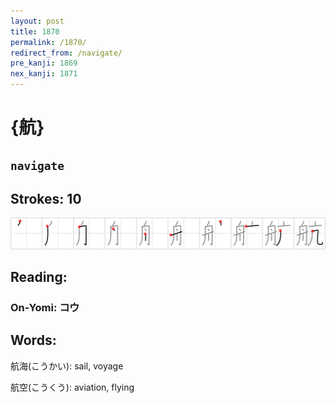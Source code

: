 ```yaml
---
layout: post
title: 1870
permalink: /1870/
redirect_from: /navigate/
pre_kanji: 1869
nex_kanji: 1871
---
```


# {航}

## `navigate`

## Strokes: 10

<div class="stroke"><img src="../images/E888AA.png" /></div>

## Reading:

### On-Yomi: コウ

## Words:

航海(こうかい): sail, voyage

航空(こうくう): aviation, flying
